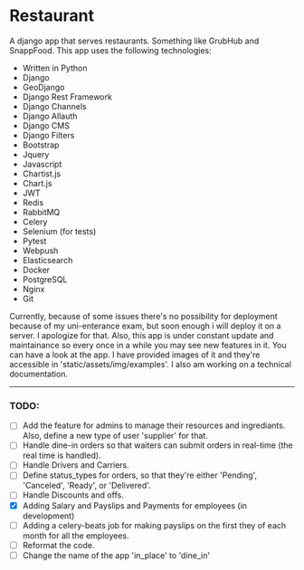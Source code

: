 # Restaurant

A django app that serves restaurants. Something like GrubHub and SnappFood.
This app uses the following technologies:
+ Written in Python
+ Django
+ GeoDjango
+ Django Rest Framework
+ Django Channels
+ Django Allauth
+ Django CMS
+ Django Filters
+ Bootstrap
+ Jquery
+ Javascript
+ Chartist.js
+ Chart.js
+ JWT
+ Redis
+ RabbitMQ
+ Celery
+ Selenium (for tests)
+ Pytest
+ Webpush
+ Elasticsearch
+ Docker
+ PostgreSQL
+ Nginx
+ Git

Currently, because of some issues there's no possibility for deployment because of my uni-enterance exam,
  but soon enough i will deploy it on a server. I apologize for that.
Also, this app is under constant update and maintainance so every once in a while you may see new features in it.
You can have a look at the app. I have provided images of it and they're accessible in 'static/assets/img/examples'.
I also am working on a technical documentation.

---
### TODO:
- [ ] Add the feature for admins to manage their resources and ingrediants. Also, define a new type of user 'supplier' for that.
- [ ] Handle dine-in orders so that waiters can submit orders in real-time (the real time is handled).
- [ ] Handle Drivers and Carriers.
- [ ] Define status_types for orders, so that they're either 'Pending', 'Canceled', 'Ready', or 'Delivered'.
- [ ] Handle Discounts and offs.
- [x] Adding Salary and Payslips and Payments for employees (in development)
- [ ] Adding a celery-beats job for making payslips on the first they of each month for all the employees.
- [ ] Reformat the code.
- [ ] Change the name of the app 'in_place' to 'dine_in'
